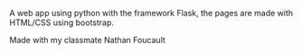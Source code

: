 A web app using python with the framework Flask, the pages are made with HTML/CSS using bootstrap.

Made with my classmate Nathan Foucault
